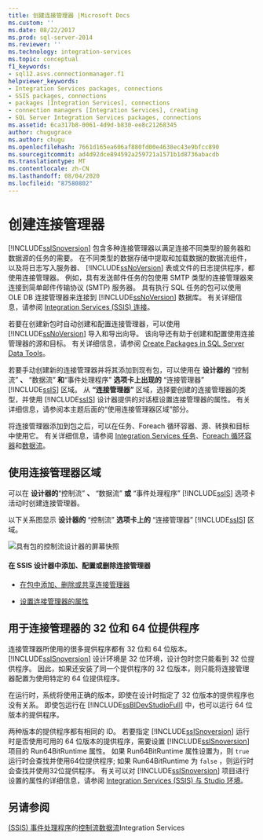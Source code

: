 ```yaml
---
title: 创建连接管理器 |Microsoft Docs
ms.custom: ''
ms.date: 08/22/2017
ms.prod: sql-server-2014
ms.reviewer: ''
ms.technology: integration-services
ms.topic: conceptual
f1_keywords:
- sql12.asvs.connectionmanager.f1
helpviewer_keywords:
- Integration Services packages, connections
- SSIS packages, connections
- packages [Integration Services], connections
- connection managers [Integration Services], creating
- SQL Server Integration Services packages, connections
ms.assetid: 6ca317b8-0061-4d9d-b830-ee8c21268345
author: chugugrace
ms.author: chugu
ms.openlocfilehash: 7661d165ea606af880fd00e4638ec43e9bfcc890
ms.sourcegitcommit: ad4d92dce894592a259721a1571b1d8736abacdb
ms.translationtype: MT
ms.contentlocale: zh-CN
ms.lasthandoff: 08/04/2020
ms.locfileid: "87580802"
---
```

# <a name="create-connection-managers"></a>创建连接管理器
  [!INCLUDE[ssISnoversion](../includes/ssisnoversion-md.md)] 包含多种连接管理器以满足连接不同类型的服务器和数据源的任务的需要。 在不同类型的数据存储中提取和加载数据的数据流组件，以及将日志写入服务器、 [!INCLUDE[ssNoVersion](../includes/ssnoversion-md.md)] 表或文件的日志提供程序，都使用连接管理器。 例如，具有发送邮件任务的包使用 SMTP 类型的连接管理器来连接到简单邮件传输协议 (SMTP) 服务器。 具有执行 SQL 任务的包可以使用 OLE DB 连接管理器来连接到 [!INCLUDE[ssNoVersion](../includes/ssnoversion-md.md)] 数据库。 有关详细信息，请参阅 [Integration Services (SSIS) 连接](connection-manager/integration-services-ssis-connections.md)。

 若要在创建新包时自动创建和配置连接管理器，可以使用 [!INCLUDE[ssNoVersion](../includes/ssnoversion-md.md)] 导入和导出向导。 该向导还有助于创建和配置使用连接管理器的源和目标。 有关详细信息，请参阅 [Create Packages in SQL Server Data Tools](create-packages-in-sql-server-data-tools.md)。

 若要手动创建新的连接管理器并将其添加到现有包，可以使用在 **设计器的** “控制流” **、** “数据流” **和**“事件处理程序” **选项卡上出现的** “连接管理器” [!INCLUDE[ssIS](../includes/ssis-md.md)] 区域。 从 **“连接管理器”** 区域，选择要创建的连接管理器的类型，并使用 [!INCLUDE[ssIS](../includes/ssis-md.md)] 设计器提供的对话框设置连接管理器的属性。 有关详细信息，请参阅本主题后面的“使用连接管理器区域”部分。

 将连接管理器添加到包之后，可以在任务、Foreach 循环容器、源、转换和目标中使用它。 有关详细信息，请参阅 [Integration Services 任务](control-flow/integration-services-tasks.md)、[Foreach 循环容器](control-flow/foreach-loop-container.md)和[数据流](data-flow/data-flow.md)。

## <a name="using-the-connection-managers-area"></a>使用连接管理器区域
 可以在 **设计器的**“控制流” **、** “数据流” **或** “事件处理程序” [!INCLUDE[ssIS](../includes/ssis-md.md)] 选项卡活动时创建连接管理器。

 以下关系图显示 **设计器的** “控制流” **选项卡上的** “连接管理器” [!INCLUDE[ssIS](../includes/ssis-md.md)] 区域。

 ![具有包的控制流设计器的屏幕快照](media/samplecontrolflow.gif "具有包的控制流设计器的屏幕快照")

#### <a name="to-add-configure-or-delete-a-connection-manager-in-ssis-designer"></a>在 SSIS 设计器中添加、配置或删除连接管理器

-   [在包中添加、删除或共享连接管理器](../../2014/integration-services/add-delete-or-share-a-connection-manager-in-a-package.md)

-   [设置连接管理器的属性](../../2014/integration-services/set-the-properties-of-a-connection-manager.md)

## <a name="32-bit-and-64-bit-providers-for-connection-managers"></a>用于连接管理器的 32 位和 64 位提供程序
 连接管理器所使用的很多提供程序都有 32 位和 64 位版本。 [!INCLUDE[ssISnoversion](../includes/ssisnoversion-md.md)] 设计环境是 32 位环境，设计包时您只能看到 32 位提供程序。 因此，如果还安装了同一个提供程序的 32 位版本，则只能将连接管理器配置为使用特定的 64 位提供程序。

 在运行时，系统将使用正确的版本，即使在设计时指定了 32 位版本的提供程序也没有关系。 即使包运行在 [!INCLUDE[ssBIDevStudioFull](../includes/ssbidevstudiofull-md.md)] 中，也可以运行 64 位版本的提供程序。

 两种版本的提供程序都有相同的 ID。 若要指定 [!INCLUDE[ssISnoversion](../includes/ssisnoversion-md.md)] 运行时是否使用可用的 64 位版本的提供程序，需要设置 [!INCLUDE[ssISnoversion](../includes/ssisnoversion-md.md)] 项目的 Run64BitRuntime 属性。 如果 Run64BitRuntime 属性设置为，则 `true` 运行时会查找并使用64位提供程序; 如果 Run64BitRuntime 为 `false` ，则运行时会查找并使用32位提供程序。 有关可以对 [!INCLUDE[ssISnoversion](../includes/ssisnoversion-md.md)] 项目进行设置的属性的详细信息，请参阅 [Integration Services (SSIS) 与 Studio 环境](integration-services-ssis-development-and-management-tools.md)。

## <a name="see-also"></a>另请参阅
 [&#40;SSIS&#41; 事件处理程序](integration-services-ssis-event-handlers.md)的[控制流](control-flow/control-flow.md)[数据流](data-flow/data-flow.md)Integration Services


